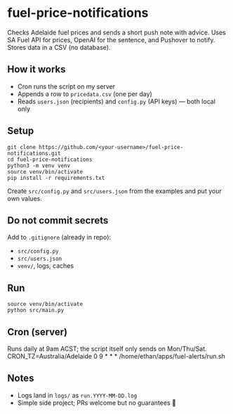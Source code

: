 # fuel-price-notifications

Checks Adelaide fuel prices and sends a short push note with advice.
Uses SA Fuel API for prices, OpenAI for the sentence, and Pushover to notify.
Stores data in a CSV (no database).

## How it works
- Cron runs the script on my server
- Appends a row to `pricedata.csv` (one per day)
- Reads `users.json` (recipients) and `config.py` (API keys) — both local only

## Setup
    git clone https://github.com/<your-username>/fuel-price-notifications.git
    cd fuel-price-notifications
    python3 -m venv venv
    source venv/bin/activate
    pip install -r requirements.txt

Create `src/config.py` and `src/users.json` from the examples and put your own values.

## Do not commit secrets
Add to `.gitignore` (already in repo):
- `src/config.py`
- `src/users.json`
- `venv/`, logs, caches

## Run
    source venv/bin/activate
    python src/main.py

## Cron (server)
Runs daily at 9am ACST; the script itself only sends on Mon/Thu/Sat.
    CRON_TZ=Australia/Adelaide
    0 9 * * * /home/ethan/apps/fuel-alerts/run.sh

## Notes
- Logs land in `logs/` as `run.YYYY-MM-DD.log`
- Simple side project; PRs welcome but no guarantees 🙂
